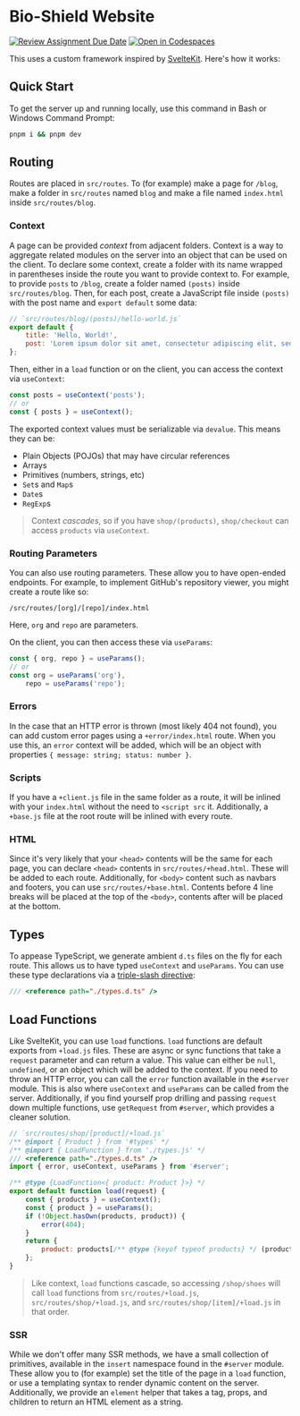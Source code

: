 # Bio-Shield Website

[![Review Assignment Due Date](https://classroom.github.com/assets/deadline-readme-button-22041afd0340ce965d47ae6ef1cefeee28c7c493a6346c4f15d667ab976d596c.svg)](https://classroom.github.com/a/qgn46dxK)
[![Open in Codespaces](https://classroom.github.com/assets/launch-codespace-2972f46106e565e64193e422d61a12cf1da4916b45550586e14ef0a7c637dd04.svg)](https://classroom.github.com/open-in-codespaces?assignment_repo_id=20460143)

This uses a custom framework inspired by [SvelteKit](https://svelte.dev). Here's how it works:

## Quick Start

To get the server up and running locally, use this command in Bash or Windows Command Prompt:

```bash
pnpm i && pnpm dev
```

## Routing

Routes are placed in `src/routes`. To (for example) make a page for `/blog`, make a folder in `src/routes` named `blog` and make a file named `index.html` inside `src/routes/blog`.

### Context

A page can be provided _context_ from adjacent folders. Context is a way to aggregate related modules on the server into an object that can be used on the client. To declare some context, create a folder with its name wrapped in parentheses inside the route you want to provide context to. For example, to provide `posts` to `/blog`, create a folder named `(posts)` inside `src/routes/blog`. Then, for each post, create a JavaScript file inside `(posts)` with the post name and `export default` some data:

```js
// `src/routes/blog/(posts)/hello-world.js`
export default {
    title: 'Hello, World!',
    post: 'Lorem ipsum dolor sit amet, consectetur adipiscing elit, sed do eiusmod tempor incididunt ut labore et dolore magna aliqua. Ut enim ad minim veniam, quis nostrud exercitation ullamco laboris nisi ut aliquip ex ea commodo consequat. Duis aute irure dolor in reprehenderit in voluptate velit esse cillum dolore eu fugiat nulla pariatur. Excepteur sint occaecat cupidatat non proident, sunt in culpa qui officia deserunt mollit anim id est laborum.'
};
```

Then, either in a `load` function or on the client, you can access the context via `useContext`:

```js
const posts = useContext('posts');
// or
const { posts } = useContext();
```

The exported context values must be serializable via `devalue`. This means they can be:

-   Plain Objects (POJOs) that may have circular references
-   Arrays
-   Primitives (numbers, strings, etc)
-   `Set`s and `Map`s
-   `Date`s
-   `RegExp`s

> Context _cascades_, so if you have `shop/(products)`, `shop/checkout` can access `products` via `useContext`.

### Routing Parameters

You can also use routing parameters. These allow you to have open-ended endpoints. For example, to implement GitHub's repository viewer, you might create a route like so:

```text
/src/routes/[org]/[repo]/index.html
```

Here, `org` and `repo` are parameters.

On the client, you can then access these via `useParams`:

```js
const { org, repo } = useParams();
// or
const org = useParams('org'),
    repo = useParams('repo');
```

### Errors

In the case that an HTTP error is thrown (most likely 404 not found), you can add custom error pages using a `+error/index.html` route. When you use this, an `error` context will be added, which will be an object with properties `{ message: string; status: number }`.

### Scripts

If you have a `+client.js` file in the same folder as a route, it will be inlined with your `index.html` without the need to `<script src` it. Additionally, a `+base.js` file at the root route will be inlined with every route.

### HTML

Since it's very likely that your `<head>` contents will be the same for each page, you can declare `<head>` contents in `src/routes/+head.html`. These will be added to each route. Additionally, for `<body>` content such as navbars and footers, you can use `src/routes/+base.html`. Contents before 4 line breaks will be placed at the top of the `<body>`, contents after will be placed at the bottom.

## Types

To appease TypeScript, we generate ambient `d.ts` files on the fly for each route. This allows us to have typed `useContext` and `useParams`. You can use these type declarations via a [triple-slash directive](https://www.typescriptlang.org/docs/handbook/triple-slash-directives.html):

```js
/// <reference path="./types.d.ts" />
```

## Load Functions

Like SvelteKit, you can use `load` functions. `load` functions are default exports from `+load.js` files. These are async or sync functions that take a `request` parameter and can return a value. This value can either be `null`, `undefined`, or an object which will be added to the context. If you need to throw an HTTP error, you can call the `error` function available in the `#server` module. This is also where `useContext` and `useParams` can be called from the server. Additionally, if you find yourself prop drilling and passing `request` down multiple functions, use `getRequest` from `#server`, which provides a cleaner solution.

```js
// `src/routes/shop/[product]/+load.js`
/** @import { Product } from '#types' */
/** @import { LoadFunction } from './types.js' */
/// <reference path="./types.d.ts" />
import { error, useContext, useParams } from '#server';

/** @type {LoadFunction<{ product: Product }>} */
export default function load(request) {
    const { products } = useContext();
    const { product } = useParams();
    if (!Object.hasOwn(products, product)) {
        error(404);
    }
    return {
        product: products[/** @type {keyof typeof products} */ (product)]
    };
}
```

> Like context, `load` functions cascade, so accessing `/shop/shoes` will call `load` functions from `src/routes/+load.js`, `src/routes/shop/+load.js`, and `src/routes/shop/[item]/+load.js` in that order.

### SSR

While we don't offer many SSR methods, we have a small collection of primitives, available in the `insert` namespace found in the `#server` module. These allow you to (for example) set the title of the page in a `load` function, or use a templating syntax to render dynamic content on the server. Additionally, we provide an `element` helper that takes a tag, props, and children to return an HTML element as a string. 
